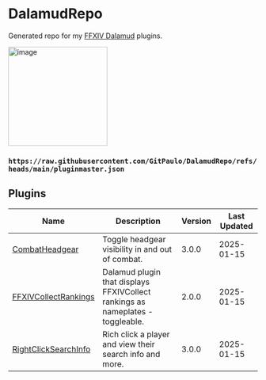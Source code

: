 # DalamudRepo
Generated repo for my [FFXIV Dalamud](https://github.com/goatcorp/Dalamud) plugins.

<img src="https://github.com/user-attachments/assets/ea155bfc-4ce6-4026-a6ab-3bd5a669cd44" alt="image" width="200" />

### `https://raw.githubusercontent.com/GitPaulo/DalamudRepo/refs/heads/main/pluginmaster.json`

## Plugins

| Name | Description | Version | Last Updated |
|------|-------------|---------|--------------|
| [CombatHeadgear](https://github.com/GitPaulo/CombatHeadgear) | Toggle headgear visibility in and out of combat. | 3.0.0 | 2025-01-15 |
| [FFXIVCollectRankings](https://github.com/GitPaulo/FFXIVCollectRankings) | Dalamud plugin that displays FFXIVCollect rankings as nameplates - toggleable. | 2.0.0 | 2025-01-15 |
| [RightClickSearchInfo](https://github.com/GitPaulo/RightClickSearchInfo) | Rich click a player and view their search info and more. | 3.0.0 | 2025-01-15 |

